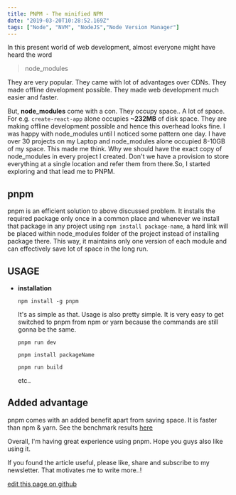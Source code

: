```yaml
---
title: PNPM - The minified NPM
date: "2019-03-20T10:28:52.169Z"
tags: ["Node", "NVM", "NodeJS","Node Version Manager"]
---
```


In this present world of web development, almost everyone might have heard the word 

> node_modules

They are very popular. They came with lot of advantages over CDNs. They made offline development possible. They made web development much easier and faster.

But, __node_modules__ come with a con. They occupy space.. A lot of space. For e.g. `create-react-app` alone occupies __~232MB__ of disk space. They are making offline development possible and hence this overhead looks fine. I was happy with node_modules until I noticed some pattern one day. I have over 30 projects on my Laptop and node_modules alone occupied 8-10GB of my space. This made me think. Why we should have the exact copy of node_modules in every project I created. Don't we have a provision to store everything at a single location and refer them from there.So, I started exploring and that lead me to PNPM.

## pnpm

pnpm is an efficient solution to above discussed problem. It installs the required package only once in a common place and whenever we install that package in any project using `npm install package-name`, a hard link will be placed within node_modules folder of the project instead of installing package there. This way, it maintains only one version of each module and can effectively save lot of space in the long run.

## USAGE

- __installation__

    `npm install -g pnpm`

    It's as simple as that. Usage is also pretty simple. It is very easy to get switched to pnpm from npm or yarn because the commands are still gonna be the same.

    `pnpm run dev`

    `pnpm install packageName`

    `pnpm run build`

    etc..

## Added advantage

pnpm comes with an added benefit apart from saving space. It is faster than npm & yarn. See the benchmark results [here](https://github.com/pnpm/benchmarks-of-javascript-package-managers)

Overall, I'm having great experience using pnpm. Hope you guys also like using it. 

If you found the article useful, please like, share and subscribe to my newsletter. That motivates me to write more..!

[edit this page on github](https://github.com/KirankumarAmbati/KirankumarAmbati.github.io/tree/master/content/blog/pnpm/index.md)